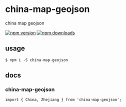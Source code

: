 # china-map-geojson

china map geojson

[![npm version](https://badge.fury.io/js/china-map-geojson.png)](https://badge.fury.io/js/china-map-geojson)
[![npm downloads](https://img.shields.io/npm/dt/china-map-geojson.svg?style=flat-square)](https://www.npmjs.com/package/china-map-geojson)

## usage

```
$ npm i -S china-map-geojson
```

## docs

### china-map-geojson

```
import { China, Zhejiang } from 'china-map-geojson';
```
